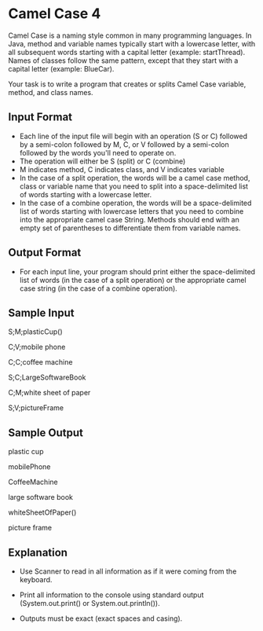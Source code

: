 # Camel Case 4

Camel Case is a naming style common in many programming languages. In Java, method and variable names typically start with a lowercase letter, with all subsequent words starting with a capital letter (example: startThread). Names of classes follow the same pattern, except that they start with a capital letter (example: BlueCar).

Your task is to write a program that creates or splits Camel Case variable, method, and class names.

## Input Format

* Each line of the input file will begin with an operation (S or C) followed by a semi-colon followed by M, C, or V followed by a semi-colon followed by the words you'll need to operate on.
* The operation will either be S (split) or C (combine)
* M indicates method, C indicates class, and V indicates variable
* In the case of a split operation, the words will be a camel case method, class or variable name that you need to split into a space-delimited list of words starting with a lowercase letter.
* In the case of a combine operation, the words will be a space-delimited list of words starting with lowercase letters that you need to combine into the appropriate camel case String. Methods should end with an empty set of parentheses to differentiate them from variable names.

## Output Format

* For each input line, your program should print either the space-delimited list of words (in the case of a split operation) or the appropriate camel case string (in the case of a combine operation).

## Sample Input

S;M;plasticCup()

C;V;mobile phone

C;C;coffee machine

S;C;LargeSoftwareBook

C;M;white sheet of paper

S;V;pictureFrame

## Sample Output

plastic cup

mobilePhone

CoffeeMachine

large software book

whiteSheetOfPaper()

picture frame

## Explanation

* Use Scanner to read in all information as if it were coming from the keyboard.

* Print all information to the console using standard output (System.out.print() or System.out.println()).

* Outputs must be exact (exact spaces and casing).